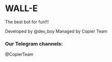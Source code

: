 # WALL-E

The best bot for fun!!!

Developed by @dev_boy
Managed by Copier Team

### Our Telegram channels:
@CopierTeam
